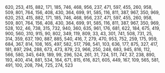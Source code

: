 620,
253,
415,
882,
171,
185,
746,
468,
956,
237,
471,
597,
455,
260,
958,
509,
801,
764,
156,
408,
430,
364,
699,
91,
585,
116,
811,
387,
967,
350,
969,
620,
253,
415,
882,
171,
185,
746,
468,
956,
237,
471,
597,
455,
260,
958,
509,
801,
764,
156,
408,
430,
364,
699,
91,
585,
116,
811,
387,
967,
350,
969,
528,
102,
46,
738,
315,
732,
940,
360,
635,
961,
176,
681,
622,
184,
675,
419,
900,
560,
310,
915,
90,
802,
349,
119,
809,
33,
43,
301,
741,
508,
731,
25,
314,
359,
637,
190,
887,
885,
540,
416,
7,
279,
470,
953,
752,
259,
175,
959,
684,
367,
814,
108,
165,
497,
582,
517,
798,
541,
103,
636,
177,
875,
327,
417,
181,
897,
294,
288,
673,
473,
879,
23,
966,
250,
248,
683,
945,
816,
112,
566,
580,
345,
649,
189,
99,
296,
524,
261,
31,
724,
511,
747,
37,
238,
890,
193,
400,
414,
881,
534,
164,
671,
815,
616,
821,
605,
449,
167,
109,
565,
581,
491,
100,
208,
794,
725,
274,
523
